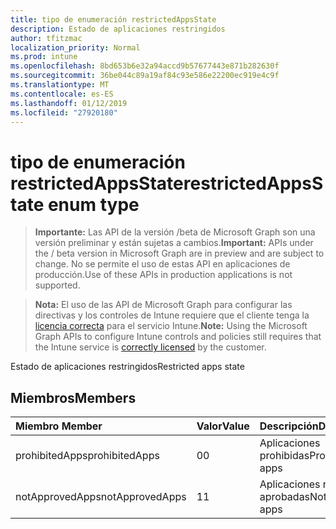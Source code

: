```yaml
---
title: tipo de enumeración restrictedAppsState
description: Estado de aplicaciones restringidos
author: tfitzmac
localization_priority: Normal
ms.prod: intune
ms.openlocfilehash: 8bd653b6e32a94accd9b57677443e871b282630f
ms.sourcegitcommit: 36be044c89a19af84c93e586e22200ec919e4c9f
ms.translationtype: MT
ms.contentlocale: es-ES
ms.lasthandoff: 01/12/2019
ms.locfileid: "27920180"
---
```

# <a name="restrictedappsstate-enum-type"></a><span data-ttu-id="290fd-103">tipo de enumeración restrictedAppsState</span><span class="sxs-lookup"><span data-stu-id="290fd-103">restrictedAppsState enum type</span></span>

> <span data-ttu-id="290fd-104">**Importante:** Las API de la versión /beta de Microsoft Graph son una versión preliminar y están sujetas a cambios.</span><span class="sxs-lookup"><span data-stu-id="290fd-104">**Important:** APIs under the / beta version in Microsoft Graph are in preview and are subject to change.</span></span> <span data-ttu-id="290fd-105">No se permite el uso de estas API en aplicaciones de producción.</span><span class="sxs-lookup"><span data-stu-id="290fd-105">Use of these APIs in production applications is not supported.</span></span>

> <span data-ttu-id="290fd-106">**Nota:** El uso de las API de Microsoft Graph para configurar las directivas y los controles de Intune requiere que el cliente tenga la [licencia correcta](https://go.microsoft.com/fwlink/?linkid=839381) para el servicio Intune.</span><span class="sxs-lookup"><span data-stu-id="290fd-106">**Note:** Using the Microsoft Graph APIs to configure Intune controls and policies still requires that the Intune service is [correctly licensed](https://go.microsoft.com/fwlink/?linkid=839381) by the customer.</span></span>

<span data-ttu-id="290fd-107">Estado de aplicaciones restringidos</span><span class="sxs-lookup"><span data-stu-id="290fd-107">Restricted apps state</span></span>
## <a name="members"></a><span data-ttu-id="290fd-108">Miembros</span><span class="sxs-lookup"><span data-stu-id="290fd-108">Members</span></span>
|<span data-ttu-id="290fd-109">Miembro	</span><span class="sxs-lookup"><span data-stu-id="290fd-109">Member</span></span>|<span data-ttu-id="290fd-110">Valor</span><span class="sxs-lookup"><span data-stu-id="290fd-110">Value</span></span>|<span data-ttu-id="290fd-111">Descripción</span><span class="sxs-lookup"><span data-stu-id="290fd-111">Description</span></span>|
|:---|:---|:---|
|<span data-ttu-id="290fd-112">prohibitedApps</span><span class="sxs-lookup"><span data-stu-id="290fd-112">prohibitedApps</span></span>|<span data-ttu-id="290fd-113">0</span><span class="sxs-lookup"><span data-stu-id="290fd-113">0</span></span>|<span data-ttu-id="290fd-114">Aplicaciones prohibidas</span><span class="sxs-lookup"><span data-stu-id="290fd-114">Prohibited apps</span></span>|
|<span data-ttu-id="290fd-115">notApprovedApps</span><span class="sxs-lookup"><span data-stu-id="290fd-115">notApprovedApps</span></span>|<span data-ttu-id="290fd-116">1</span><span class="sxs-lookup"><span data-stu-id="290fd-116">1</span></span>|<span data-ttu-id="290fd-117">Aplicaciones no aprobadas</span><span class="sxs-lookup"><span data-stu-id="290fd-117">Not approved apps</span></span>|





